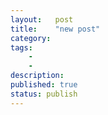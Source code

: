 ```yaml
---
layout:   post
title:    "new post"
category:  
tags:     
    -  
    -   
description: 
published: true
status: publish
---
```

 
 
